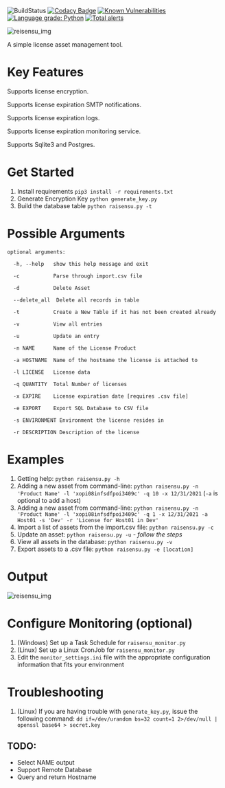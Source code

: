 ![BuildStatus](https://img.shields.io/badge/build-success-brightgreen)  [![Codacy Badge](https://api.codacy.com/project/badge/Grade/d01dd77641f1470ba362255f9c7d7a58)](https://app.codacy.com/manual/cjh30/Raisensu?utm_source=github.com&utm_medium=referral&utm_content=schnipdip/Raisensu&utm_campaign=Badge_Grade_Dashboard) [![Known Vulnerabilities](https://snyk.io/test/github/schnipdip/Raisensu/badge.svg)](https://snyk.io/test/github/schnipdip/Raisensu) 
[![Language grade: Python](https://img.shields.io/lgtm/grade/python/g/schnipdip/Raisensu.svg?logo=lgtm&logoWidth=18)](https://lgtm.com/projects/g/schnipdip/Raisensu/context:python) [![Total alerts](https://img.shields.io/lgtm/alerts/g/schnipdip/Raisensu.svg?logo=lgtm&logoWidth=18)](https://lgtm.com/projects/g/schnipdip/Raisensu/alerts/)

![reisensu_img](https://funkyimg.com/i/373GZ.png)

A simple license asset management tool.

# Key Features

Supports license encryption.

Supports license expiration SMTP notifications.

Supports license expiration logs.

Supports license expiration monitoring service.

Supports Sqlite3 and Postgres.


# Get Started

1. Install requirements `pip3 install -r requirements.txt`
1. Generate Encryption Key `python generate_key.py`
1. Build the database table `python raisensu.py -t`

# Possible Arguments
```
optional arguments:

  -h, --help   show this help message and exit
  
  -c           Parse through import.csv file
  
  -d           Delete Asset
  
  --delete_all  Delete all records in table
  
  -t           Create a New Table if it has not been created already
  
  -v           View all entries
  
  -u           Update an entry
  
  -n NAME      Name of the License Product
  
  -a HOSTNAME  Name of the hostname the license is attached to
  
  -l LICENSE   License data
  
  -q QUANTITY  Total Number of licenses
  
  -x EXPIRE    License expiration date [requires .csv file]
  
  -e EXPORT    Export SQL Database to CSV file
  
  -s ENVIRONMENT Environment the license resides in
  
  -r DESCRIPTION Description of the license
```
# Examples

1. Getting help: `python raisensu.py -h`
2. Adding a new asset from command-line: `python raisensu.py -n 'Product Name' -l 'xopi08infsdfpoi3409c' -q 10 -x 12/31/2021` (`-a` is optional to add a host)
3. Adding a new asset from command-line:  `python raisensu.py -n 'Product Name' -l 'xopi08infsdfpoi3409c' -q 1 -x 12/31/2021 -a Host01 -s 'Dev' -r 'License for Host01 in Dev' `
4. Import a list of assets from the import.csv file: `python raisensu.py -c`
5. Update an asset: `python raisensu.py -u` - _follow the steps_
6. View all assets in the database: `python raisensu.py -v`
7. Export assets to a .csv file: `python raisensu.py -e [location]`

# Output
![reisensu_img](https://funkyimg.com/i/373JH.png)

# Configure Monitoring (optional)

1. (Windows) Set up a Task Schedule for `raisensu_monitor.py`
2. (Linux) Set up a Linux CronJob for `raisensu_monitor.py`
3. Edit the `monitor_settings.ini` file with the appropriate configuration information that fits your environment

# Troubleshooting

1. (Linux) If you are having trouble with `generate_key.py`, issue the following command: `dd if=/dev/urandom bs=32 count=1 2>/dev/null | openssl base64 > secret.key`

## TODO:

- Select NAME output
- Support Remote Database
- Query and return Hostname
